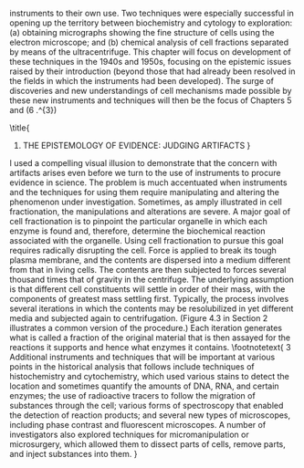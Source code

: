 instruments to their own use. Two techniques were especially successful in opening up the territory between biochemistry and cytology to exploration: (a) obtaining micrographs showing the fine structure of cells using the electron microscope; and (b) chemical analysis of cell fractions separated by means of the ultracentrifuge. This chapter will focus on development of these techniques in the 1940s and 1950s, focusing on the epistemic issues raised by their introduction (beyond those that had already been resolved in the fields in which the instruments had been developed). The surge of discoveries and new understandings of cell mechanisms made possible by these new instruments and techniques will then be the focus of Chapters 5 and \(6 .^{3}\)

\title{
1. THE EPISTEMOLOGY OF EVIDENCE: JUDGING ARTIFACTS
}

I used a compelling visual illusion to demonstrate that the concern with artifacts arises even before we turn to the use of instruments to procure evidence in science. The problem is much accentuated when instruments and the techniques for using them require manipulating and altering the phenomenon under investigation. Sometimes, as amply illustrated in cell fractionation, the manipulations and alterations are severe. A major goal of cell fractionation is to pinpoint the particular organelle in which each enzyme is found and, therefore, determine the biochemical reaction associated with the organelle. Using cell fractionation to pursue this goal requires radically disrupting the cell. Force is applied to break its tough plasma membrane, and the contents are dispersed into a medium different from that in living cells. The contents are then subjected to forces several thousand times that of gravity in the centrifuge. The underlying assumption is that different cell constituents will settle in order of their mass, with the components of greatest mass settling first. Typically, the process involves several iterations in which the contents may be resolubilized in yet different media and subjected again to centrifugation. (Figure 4.3 in Section 2 illustrates a common version of the procedure.) Each iteration generates what is called a fraction of the original material that is then assayed for the reactions it supports and hence what enzymes it contains.
\footnotetext{
3 Additional instruments and techniques that will be important at various points in the historical analysis that follows include techniques of histochemistry and cytochemistry, which used various stains to detect the location and sometimes quantify the amounts of DNA, RNA, and certain enzymes; the use of radioactive tracers to follow the migration of substances through the cell; various forms of spectroscopy that enabled the detection of reaction products; and several new types of microscopes, including phase contrast and fluorescent microscopes. A number of investigators also explored techniques for micromanipulation or microsurgery, which allowed them to dissect parts of cells, remove parts, and inject substances into them.
}